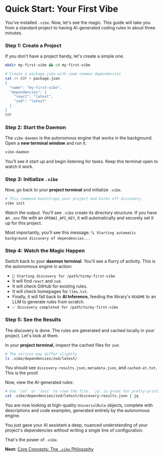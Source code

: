 # Quick Start: Your First Vibe

You've installed `.vibe`. Now, let's see the magic. This guide will take you from a standard project to having AI-generated coding rules in about three minutes.

### Step 1: Create a Project

If you don't have a project handy, let's create a simple one.

```bash
mkdir my-first-vibe && cd my-first-vibe

# Create a package.json with some common dependencies
cat << EOF > package.json
{
  "name": "my-first-vibe",
  "dependencies": {
    "react": "latest",
    "zod": "latest"
  }
}
EOF
```

### Step 2: Start the Daemon

The `vibe-daemon` is the autonomous engine that works in the background. Open a **new terminal window** and run it.

```bash
vibe-daemon
```

You'll see it start up and begin listening for tasks. Keep this terminal open to watch it work.

### Step 3: Initialize `.vibe`

Now, go back to your **project terminal** and initialize `.vibe`.

```bash
# This command bootstraps your project and kicks off discovery.
vibe init
```

Watch the output. You'll see `.vibe` create its directory structure. If you have an `.env` file with an `OPENAI_API_KEY`, it will automatically and securely set it up for this project.

Most importantly, you'll see this message:
`🔍 Starting automatic background discovery of dependencies...`

### Step 4: Watch the Magic Happen

Switch back to your **daemon terminal**. You'll see a flurry of activity. This is the autonomous engine in action:

- `🚀 Starting discovery for /path/to/my-first-vibe`
- It will find `react` and `zod`.
- It will check GitHub for existing rules.
- It will check homepages for `llms.txt`.
- Finally, it will fall back to **AI Inference**, feeding the library's `README` to an LLM to generate rules from scratch.
- `✅ Discovery completed for /path/to/my-first-vibe`

### Step 5: See the Results

The discovery is done. The rules are generated and cached locally in your project. Let's look at them.

In your **project terminal**, inspect the cached files for `zod`:

```bash
# The version may differ slightly
ls .vibe/dependencies/zod/latest/
```

You should see `discovery-results.json`, `metadata.json`, and `cached-at.txt`. This is the proof.

Now, view the AI-generated rules:

```bash
# Use `cat` or `less` to view the file. `jq` is great for pretty-printing.
cat .vibe/dependencies/zod/latest/discovery-results.json | jq
```

You are now looking at high-quality `UniversalRule` objects, complete with descriptions and code examples, generated entirely by the autonomous engine.

You just gave your AI assistant a deep, nuanced understanding of your project's dependencies without writing a single line of configuration.

That's the power of `.vibe`.

**Next:** [Core Concepts: The `.vibe` Philosophy](../02-core-concepts/01-the-vibe-philosophy.md)
